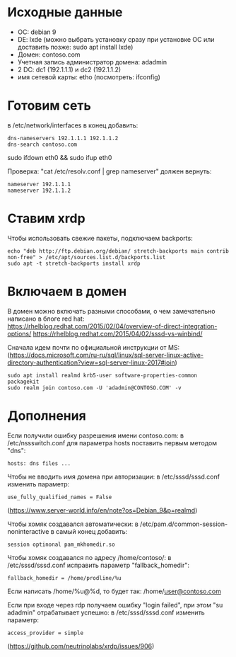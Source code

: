 # Исходные данные
- ОС: debian 9
- DE: lxde (можно выбрать установку сразу при установке ОС или доставить позже: sudo apt install lxde)
- Домен: contoso.com
- Учетная запись администратор домена: adadmin
- 2 DC: dc1 (192.1.1.1) и dc2 (192.1.1.2)
- имя сетевой карты: etho (посмотреть: ifconfig)

# Готовим сеть
в /etc/network/interfaces в конец добавить:
```
dns-nameservers 192.1.1.1 192.1.1.2
dns-search contoso.com
```

sudo ifdown eth0 && sudo ifup eth0

Проверка: "cat /etc/resolv.conf | grep nameserver" должен вернуть:
```
nameserver 192.1.1.1
nameserver 192.1.1.2
```

# Ставим xrdp
Чтобы использовать свежие пакеты, подключаем backports:
```
echo "deb http://ftp.debian.org/debian/ stretch-backports main contrib non-free" > /etc/apt/sources.list.d/backports.list
sudo apt -t stretch-backports install xrdp
```

# Включаем в домен

В домен можно включать разными способами, о чем замечательно написано в блоге red hat: 
https://rhelblog.redhat.com/2015/02/04/overview-of-direct-integration-options/
https://rhelblog.redhat.com/2015/04/02/sssd-vs-winbind/

Сначала идем почти по официальной инструкции от MS:
(https://docs.microsoft.com/ru-ru/sql/linux/sql-server-linux-active-directory-authentication?view=sql-server-linux-2017#join)

```
sudo apt install realmd krb5-user software-properties-common packagekit
sudo realm join contoso.com -U 'adadmin@CONTOSO.COM' -v
```

# Дополнения
Если получили ошибку разрешения имени contoso.com: в /etc/nssswitch.conf для параметра hosts поставить первым методом "dns":
```
hosts: dns files ...
```

Чтобы не вводить имя домена при авторизации: в /etc/sssd/sssd.conf изменить параметр:
```
use_fully_qualified_names = False
```
(https://www.server-world.info/en/note?os=Debian_9&p=realmd)

Чтобы хомяк создавался автоматически: в /etc/pam.d/common-session-noninteractive в самый конец добавить:
```
session optinonal pam_mkhomedir.so
```

Чтобы хомяк создавался по адресу /home/contoso/<user>: в /etc/sssd/sssd.conf исправить параметр "fallback_homedir":
```
fallback_homedir = /home/prodline/%u
```
Если написать /home/%u@%d, то будет так: /home/user@contoso.com

Если при входе через rdp получаем ошибку "login failed", при этом "su adadmin" отрабатывает успешно:
в /etc/sssd/sssd.conf изменить параметр:
```
access_provider = simple
```
(https://github.com/neutrinolabs/xrdp/issues/906)

